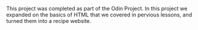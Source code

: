 This project was completed as part of the Odin Project. In this project we expanded on the basics of HTML that we covered in pervious lessons, and turned them into a recipe website.
